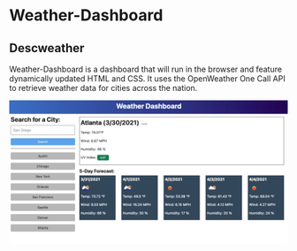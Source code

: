 # Weather-Dashboard

## Descweather 
Weather-Dashboard is a dashboard that will run in the browser and feature dynamically updated HTML and CSS.
It uses the OpenWeather One Call API to retrieve weather data for cities across the nation.

![Todd's weather dashboard](assets/images/weatherpic.png)
